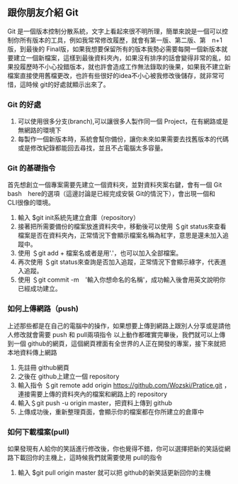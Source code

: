 ## 跟你朋友介紹 Git
Git 是一個版本控制分散系統，文字上看起來很不明所理，簡單來說是一個可以控制你所有版本的工具，例如我常常修改履歷，就會有第一版、第二版、第　n+1版，到最後的 Final版，如果我想要保留所有的版本我勢必需要每開一個新版本就要建立一個新檔案，這樣到最後資料夾內，如果沒有排序的話會變得非常的亂，如果投履歷時不小心投錯版本，就也許會造成工作無法錄取的後果，如果我不建立新檔案直接使用舊檔更改，也許有些很好的idea不小心被我修改後儲存，就非常可惜，這時候 git的好處就顯示出來了。
 
### Git 的好處
 1. 可以使用很多分支(branch),可以讓很多人製作同一個 Project，在有網路或是無網路的環境下
 2. 每製作一個新版本時，系統會幫你備份，讓你未來如果需要去找舊版本的代碼或是修改紀錄都能回去尋找，並且不占電腦太多容量。

### Git 的基礎指令
 首先想創立一個專案需要先建立一個資料夾，並對資料夾案右鍵，會有一個 Git　bash　here的選項（這邊討論是已經完成安裝 Git的情況下），會出現一個和　CLI很像的環境。
 1. 輸入 $git init系統先建立倉庫（repository）
 2. 接著把所需要備份的檔案放進資料夾中，移動後可以使用 ＄git status來查看檔案是否在資料夾內，正常情況下會顯示檔案名稱為紅字，意思是還未加入追蹤中。
 3. 使用 ＄git add + 檔案名或者是用'.'，也可以加入全部檔案。
 4. 再次使用 ＄git status來查詢是否加入追蹤，正常情況下會顯示綠字，代表進入追蹤。
 5. 使用 ＄git commit -m　'輸入你想命名的名稱'，成功輸入後會用英文說明你已經成功建立。

### 如何上傳網路（push)
上述那些都是在自己的電腦中的操作，如果想要上傳到網路上跟別人分享或是請他人修改就會需要 push 和 pull兩項指令
以上動作都確實完畢後，我們就可以上傳到一個 github的網頁，這個網頁裡面有全世界的人正在開發的專案，接下來就把本地資料傳上網路
1. 先註冊 github網頁
2. 之後在 github上建立一個 repository 
3. 輸入指令 ＄git remote add origin https://github.com/Wozski/Pratice.git ，連接需要上傳的資料夾內的檔案和網路上的 repository
4. 輸入＄git push -u origin master，把資料上傳到 github
5. 上傳成功後，重新整理頁面，會顯示你的檔案都在你所建立的倉庫中

### 如何下載檔案(pull)
如果發現有人給你的笑話進行修改後，你也覺得不錯，你可以選擇把新的笑話從網路下載回你的主機上，這時候我們就需要使用 pull的指令
1. 輸入 $git pull origin master 就可以把 github的新笑話更新回你的主機
